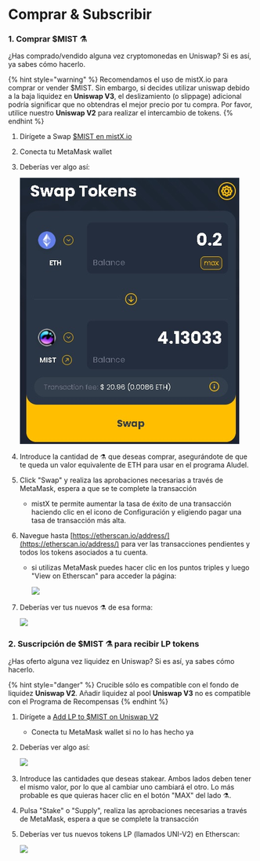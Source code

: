 # Comprar & Subscribir

### 1. Comprar $MIST ⚗️

¿Has comprado/vendido alguna vez cryptomonedas en Uniswap? Si es así, ya sabes cómo hacerlo.

{% hint style="warning" %}
Recomendamos el uso de mistX.io para comprar or vender $MIST. Sin embargo, si decides utilizar uniswap debido a la baja liquidez en **Uniswap V3**, el deslizamiento \(o slippage\) adicional podría significar que no obtendras el mejor precio por tu compra. Por favor, utilice nuestro **Uniswap V2** para realizar el intercambio de tokens.
{% endhint %}

1. Dirígete a Swap [$MIST en mistX.io](http://swap.alchemist.wtf/)
2. Conecta tu MetaMask wallet
3. Deberías ver algo así: 

    ![](../.gitbook/assets/swap%20%282%29%20%281%29.jpg)

4. Introduce la cantidad de ⚗️ que deseas comprar, asegurándote de que te queda un valor equivalente de ETH para usar en el programa Aludel.
5. Click "Swap" y realiza las aprobaciones necesarias a través de MetaMask, espera a que se  te complete la transacción
   * mistX te permite aumentar la tasa de éxito de una transacción haciendo clic en el icono de Configuración y eligiendo pagar una tasa de transacción más alta.
6. Navegue hasta [https://etherscan.io/address/](https://etherscan.io/address/) para ver las transacciones pendientes y todos los tokens asociados a tu cuenta.
   * si utilizas MetaMask puedes hacer clic en los puntos triples y luego "View on Etherscan" para acceder la página:

     ![](https://i.imgur.com/jdzodQP.png)
7. Deberías ver tus nuevos ⚗️ de esa forma:

    ![](https://i.imgur.com/bF9wsrg.png)

### 2. Suscripción de $MIST ⚗️ para recibir LP tokens

¿Has oferto alguna vez liquidez en Uniswap? Si es así, ya sabes cómo hacerlo.

{% hint style="danger" %}
Crucible sólo es compatible con el fondo de liquidez **Uniswap V2**. Añadir liquidez al pool **Uniswap V3** no es compatible con el Programa de Recompensas
{% endhint %}

1. Dirígete a [Add LP to $MIST on Uniswap V2](https://app.uniswap.org/#/add/v2/0x88acdd2a6425c3faae4bc9650fd7e27e0bebb7ab/ETH)
   * Conecta tu MetaMask wallet si no lo has hecho ya
2. Deberías ver algo así:

    ![](https://i.imgur.com/7paIEyF.png)

3. Introduce las cantidades que deseas stakear. Ambos lados deben tener el mismo valor, por lo que al cambiar uno cambiará el otro. Lo más probable es que quieras hacer clic en el botón "MAX" del lado ⚗️.
4. Pulsa "Stake" o "Supply", realiza las aprobaciones necesarias a través de MetaMask, espera a que se complete la transacción
5. Deberías ver tus nuevos tokens LP \(llamados UNI-V2\) en Etherscan:

    ![](https://i.imgur.com/6hAoHGw.png)

## 

